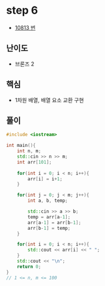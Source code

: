 # step 6
- [10813 번](https://www.acmicpc.net/problem/10813)
## 난이도
- 브론즈 2
## 핵심
- 1차원 배열, 배열 요소 교환 구현

## 풀이
```c++
#include <iostream>

int main(){
    int n, m;
    std::cin >> n >> m;
    int arr[101];
    
    for(int i = 0; i < n; i++){
        arr[i] = i+1;
    }

    for(int j = 0; j < m; j++){
        int a, b, temp;

        std::cin >> a >> b;
        temp = arr[a-1];
        arr[a-1] = arr[b-1];
        arr[b-1] = temp;        
    }

    for(int i = 0; i < n; i++){
        std::cout << arr[i] << " ";
    }
    std::cout << "\n";
    return 0;
}
// 1 <= n, m <= 100
```